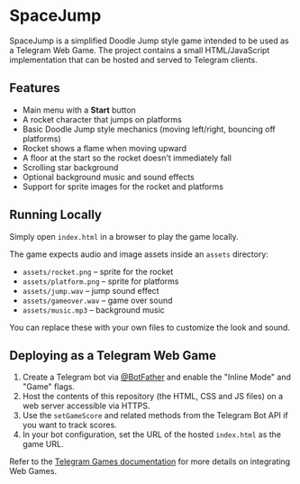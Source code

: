 # SpaceJump

SpaceJump is a simplified Doodle Jump style game intended to be used as a Telegram Web Game. The project contains a small HTML/JavaScript implementation that can be hosted and served to Telegram clients.

## Features

- Main menu with a **Start** button
- A rocket character that jumps on platforms
- Basic Doodle Jump style mechanics (moving left/right, bouncing off platforms)
- Rocket shows a flame when moving upward
- A floor at the start so the rocket doesn't immediately fall
- Scrolling star background
- Optional background music and sound effects
- Support for sprite images for the rocket and platforms

## Running Locally

Simply open `index.html` in a browser to play the game locally.

The game expects audio and image assets inside an `assets` directory:

- `assets/rocket.png` – sprite for the rocket
- `assets/platform.png` – sprite for platforms
- `assets/jump.wav` – jump sound effect
- `assets/gameover.wav` – game over sound
- `assets/music.mp3` – background music

You can replace these with your own files to customize the look and sound.

## Deploying as a Telegram Web Game

1. Create a Telegram bot via [@BotFather](https://t.me/BotFather) and enable the "Inline Mode" and "Game" flags.
2. Host the contents of this repository (the HTML, CSS and JS files) on a web server accessible via HTTPS.
3. Use the `setGameScore` and related methods from the Telegram Bot API if you want to track scores.
4. In your bot configuration, set the URL of the hosted `index.html` as the game URL.

Refer to the [Telegram Games documentation](https://core.telegram.org/bots/games) for more details on integrating Web Games.

